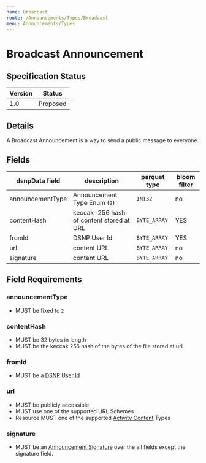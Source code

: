 ```yaml
---
name: Broadcast
route: /Announcements/Types/Broadcast
menu: Announcements/Types
---
```


# Broadcast Announcement

## Specification Status

| Version | Status   |
| ------  | -------- |
| 1.0     | Proposed |

## Details

A Broadcast Announcement is a way to send a public message to everyone.

## Fields

| dsnpData field | description | parquet type | bloom filter |
| ------------- | ------------ | ------------ | ------------ |
| announcementType | Announcement Type Enum (`2`) | `INT32` | no |
| contentHash | keccak-256 hash of content stored at URL | `BYTE_ARRAY` | YES
| fromId | DSNP User Id | `BYTE_ARRAY` | YES
| url | content URL | `BYTE_ARRAY` | no
| signature | content URL | `BYTE_ARRAY` | no

## Field Requirements

### announcementType

- MUST be fixed to `2`

### contentHash

- MUST be 32 bytes in length
- MUST be the keccak 256 hash of the bytes of the file stored at url

### fromId

- MUST be a [DSNP User Id]()

### url

- MUST be publicly accessible
- MUST use one of the supported URL Schemes
- Resource MUST one of the supported [Activity Content](/ActivityContent/Overview) Types

### signature

- MUST be an [Announcement Signature](/Announcements/Signatures) over the all fields except the signature field.
